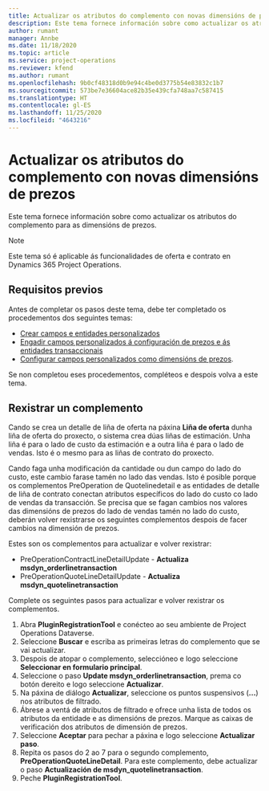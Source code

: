 ```yaml
---
title: Actualizar os atributos do complemento con novas dimensións de prezos
description: Este tema fornece información sobre como actualizar os atributos do complemento para as dimensións de prezos.
author: rumant
manager: Annbe
ms.date: 11/18/2020
ms.topic: article
ms.service: project-operations
ms.reviewer: kfend
ms.author: rumant
ms.openlocfilehash: 9b0cf48318d0b9e94c4be0d3775b54e83832c1b7
ms.sourcegitcommit: 573be7e36604ace82b35e439cfa748aa7c587415
ms.translationtype: HT
ms.contentlocale: gl-ES
ms.lasthandoff: 11/25/2020
ms.locfileid: "4643216"
---
```

# <a name="update-plug-in-attributes-with-new-pricing-dimensions"></a>Actualizar os atributos do complemento con novas dimensións de prezos

Este tema fornece información sobre como actualizar os atributos do complemento para as dimensións de prezos.

> [!NOTE]
> Este tema só é aplicable ás funcionalidades de oferta e contrato en Dynamics 365 Project Operations.

## <a name="prerequisites"></a>Requisitos previos
Antes de completar os pasos deste tema, debe ter completado os procedementos dos seguintes temas:

  - [Crear campos e entidades personalizados](create-custom-fields-entities-pricing-dimensions.md) 
  - [Engadir campos personalizados á configuración de prezos e ás entidades transaccionais ](add-custom-fields-price-setup-transactional-entities.md)
  - [Configurar campos personalizados como dimensións de prezos](set-up-custom-fields-pricing-dimensions.md). 
  
Se non completou eses procedementos, compléteos e despois volva a este tema.

## <a name="register-a-plug-in"></a>Rexistrar un complemento
Cando se crea un detalle de liña de oferta na páxina **Liña de oferta** dunha liña de oferta do proxecto, o sistema crea dúas liñas de estimación. Unha liña é para o lado de custo da estimación e a outra liña é para o lado de vendas. Isto é o mesmo para as liñas de contrato do proxecto.

Cando faga unha modificación da cantidade ou dun campo do lado do custo, este cambio farase tamén no lado das vendas. Isto é posible porque os complementos PreOperation de Quotelinedetail e as entidades de detalle de liña de contrato conectan atributos específicos do lado do custo co lado de vendas da transacción. Se precisa que se fagan cambios nos valores das dimensións de prezos do lado de vendas tamén no lado do custo, deberán volver rexistrarse os seguintes complementos despois de facer cambios na dimensión de prezos.

Estes son os complementos para actualizar e volver rexistrar:

- PreOperationContractLineDetailUpdate - **Actualiza msdyn_orderlinetransaction**
- PreOperationQuoteLineDetailUpdate - **Actualiza msdyn_quotelinetransaction**

Complete os seguintes pasos para actualizar e volver rexistrar os complementos.

1. Abra **PluginRegistrationTool** e conécteo ao seu ambiente de Project Operations Dataverse.
2. Seleccione **Buscar** e escriba as primeiras letras do complemento que se vai actualizar.
3. Despois de atopar o complemento, seleccióneo e logo seleccione **Seleccionar en formulario principal**.
4. Seleccione o paso **Update msdyn_orderlinetransaction**, prema co botón dereito e logo seleccione **Actualizar**.
5. Na páxina de diálogo **Actualizar**, seleccione os puntos suspensivos (**...**) nos atributos de filtrado.
6. Ábrese a ventá de atributos de filtrado e ofrece unha lista de todos os atributos da entidade e as dimensións de prezos. Marque as caixas de verificación dos atributos de dimensión de prezos.
7. Seleccione **Aceptar** para pechar a páxina e logo seleccione **Actualizar paso**.
8. Repita os pasos do 2 ao 7 para o segundo complemento, **PreOperationQuoteLineDetail**. Para este complemento, debe actualizar o paso **Actualización de msdyn_quotelinetransaction**.
9. Peche **PluginRegistrationTool**.
